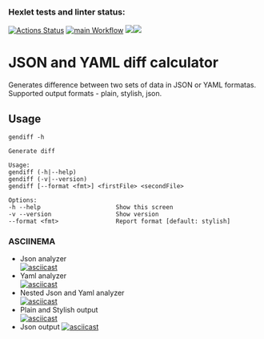 ### Hexlet tests and linter status:
[![Actions Status](https://github.com/ddm14159/php-project-lvl2/workflows/hexlet-check/badge.svg)](https://github.com/ddm14159/php-project-lvl2/actions)
[![main Workflow](https://github.com/ddm14159/php-project-lvl2/actions/workflows/manual.yml/badge.svg?branch=main)](https://github.com/ddm14159/php-project-lvl2/actions/workflows/manual.yml)
<a href="https://codeclimate.com/github/ddm14159/php-project-lvl2/test_coverage"><img src="https://api.codeclimate.com/v1/badges/7e9a4882cca36f4af413/test_coverage" /></a><a href="https://codeclimate.com/github/ddm14159/php-project-lvl2/maintainability"><img src="https://api.codeclimate.com/v1/badges/7e9a4882cca36f4af413/maintainability" /></a>
# JSON and YAML diff calculator
Generates difference between two sets of data in JSON or YAML formatas. Supported output formats - plain, stylish, json.

## Usage
    gendiff -h
    
    Generate diff
    
    Usage:
    gendiff (-h|--help)
    gendiff (-v|--version)
    gendiff [--format <fmt>] <firstFile> <secondFile>
    
    Options:
    -h --help                     Show this screen
    -v --version                  Show version
    --format <fmt>                Report format [default: stylish]
    
    
### ASCIINEMA
- Json analyzer<br />
[![asciicast](https://asciinema.org/a/AXTShWMqx2tDEVuzC93J2nzPD.svg)](https://asciinema.org/a/AXTShWMqx2tDEVuzC93J2nzPD)<br />
- Yaml analyzer<br />
[![asciicast](https://asciinema.org/a/0iIQd6qPFS3vbvzeXQKFAXh4x.svg)](https://asciinema.org/a/0iIQd6qPFS3vbvzeXQKFAXh4x)<br />
- Nested Json and Yaml analyzer<br />
[![asciicast](https://asciinema.org/a/kBkZNemuB3Q9tQsUJAuK62qTm.svg)](https://asciinema.org/a/kBkZNemuB3Q9tQsUJAuK62qTm)<br />
- Plain and Stylish output<br />
[![asciicast](https://asciinema.org/a/Jh8eQI3tgHfKhzd6a0doqJ9wV.svg)](https://asciinema.org/a/Jh8eQI3tgHfKhzd6a0doqJ9wV)<br />
- Json output
[![asciicast](https://asciinema.org/a/57v9YxwiD0TkWg9LAfpYJ4DUb.svg)](https://asciinema.org/a/57v9YxwiD0TkWg9LAfpYJ4DUb)<br />
